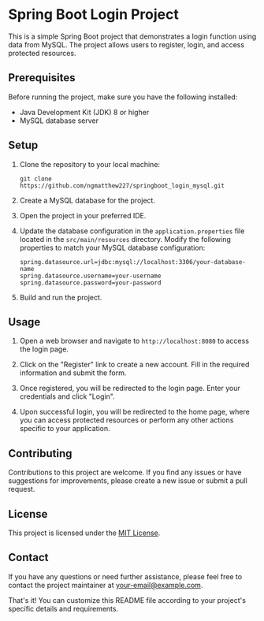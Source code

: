 # Spring Boot Login Project

This is a simple Spring Boot project that demonstrates a login function using data from MySQL. The project allows users to register, login, and access protected resources.

## Prerequisites

Before running the project, make sure you have the following installed:

- Java Development Kit (JDK) 8 or higher
- MySQL database server

## Setup

1. Clone the repository to your local machine:

   ```shell
   git clone https://github.com/ngmatthew227/springboot_login_mysql.git
   ```

2. Create a MySQL database for the project.

3. Open the project in your preferred IDE.

4. Update the database configuration in the `application.properties` file located in the `src/main/resources` directory. Modify the following properties to match your MySQL database configuration:

   ```properties
   spring.datasource.url=jdbc:mysql://localhost:3306/your-database-name
   spring.datasource.username=your-username
   spring.datasource.password=your-password
   ```

5. Build and run the project.

## Usage

1. Open a web browser and navigate to `http://localhost:8080` to access the login page.

2. Click on the "Register" link to create a new account. Fill in the required information and submit the form.

3. Once registered, you will be redirected to the login page. Enter your credentials and click "Login".

4. Upon successful login, you will be redirected to the home page, where you can access protected resources or perform any other actions specific to your application.

## Contributing

Contributions to this project are welcome. If you find any issues or have suggestions for improvements, please create a new issue or submit a pull request.

## License

This project is licensed under the [MIT License](LICENSE).

## Contact

If you have any questions or need further assistance, please feel free to contact the project maintainer at [your-email@example.com](mailto:your-email@example.com).

That's it! You can customize this README file according to your project's specific details and requirements.
